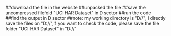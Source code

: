 ##download the file in the website
##unpacked the file
##save the uncompressed filefold "UCI HAR Dataset" in D sector
##run the code
##find the output in D sector
##note: my working directory is "D//", I directly save the files on "D://",if you want to check the code, please save the file folder "UCI HAR Dataset" in "D://"
